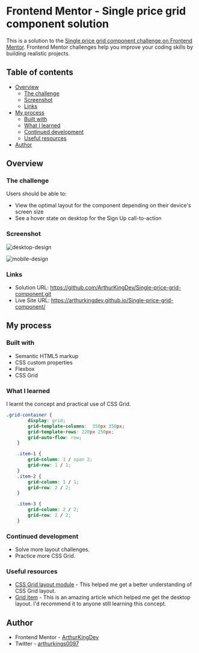 # Frontend Mentor - Single price grid component solution

This is a solution to the [Single price grid component challenge on Frontend Mentor](https://www.frontendmentor.io/challenges/single-price-grid-component-5ce41129d0ff452fec5abbbc). Frontend Mentor challenges help you improve your coding skills by building realistic projects. 

## Table of contents

- [Overview](#overview)
  - [The challenge](#the-challenge)
  - [Screenshot](#screenshot)
  - [Links](#links)
- [My process](#my-process)
  - [Built with](#built-with)
  - [What I learned](#what-i-learned)
  - [Continued development](#continued-development)
  - [Useful resources](#useful-resources)
- [Author](#author)

## Overview

### The challenge

Users should be able to:

- View the optimal layout for the component depending on their device's screen size
- See a hover state on desktop for the Sign Up call-to-action

### Screenshot

![desktop-design](https://github.com/ArthurKingDev/Single-price-grid-component/blob/main/screenhot(1).png)

![mobile-design](https://github.com/ArthurKingDev/Single-price-grid-component/blob/main/screenshot.png)

### Links

- Solution URL: https://github.com/ArthurKingDev/Single-price-grid-component.git
- Live Site URL: https://arthurkingdev.github.io/Single-price-grid-component/

## My process

### Built with

- Semantic HTML5 markup
- CSS custom properties
- Flexbox
- CSS Grid

### What I learned

I learnt the concept and practical use of  CSS Grid. 

```css
.grid-container {
        display: grid;
        grid-template-columns:  350px 350px;
        grid-template-rows: 220px 250px;
        grid-auto-flow: row;
    }

    .item-1 {
        grid-column: 1 / span 2;
        grid-row: 1 / 1;
    } 
    .item-2 {
        grid-column: 1 / 1;
        grid-row: 2 / 2;
    }

    .item-3 {
        grid-column: 2 / 2;
        grid-row: 2 / 2;
    }
```

### Continued development

- Solve more layout challenges.
- Practice more CSS Grid.


### Useful resources

- [CSS Grid layout module](https://www.w3schools.com/css/css_grid.asp) - This helped me get a better understanding of CSS Grid layout.
- [Grid item](https://www.w3schools.com/css/css_grid_item.asp) - This is an amazing article which helped me get the desktop layout. I'd recommend it to anyone still learning this concept.



## Author
- Frontend Mentor - [ArthurKingDev](https://www.frontendmentor.io/profile/ArthurKingDev)
- Twitter - [arthurkings0097](https://twitter.com/arthurkings0097)


